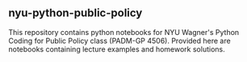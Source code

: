 ## nyu-python-public-policy

This repository contains python notebooks for NYU Wagner's Python Coding for Public Policy class (PADM-GP 4506). Provided here are notebooks containing lecture examples and homework solutions.
